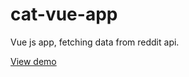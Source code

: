 # cat-vue-app
Vue js app, fetching data from reddit api.

[View demo](https://guillaumeader1.github.io/cat-vue-app/index.html)
